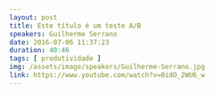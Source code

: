 ```yaml
---
layout: post
title: Este título é um teste A/B
speakers: Guilherme Serrano
date: 2016-07-06 11:37:23
duration: 40:46
tags: [ produtividade ]
img: /assets/image/speakers/Guilherme-Serrano.jpg
link: https://www.youtube.com/watch?v=0idO_2WU6_w
---
```

